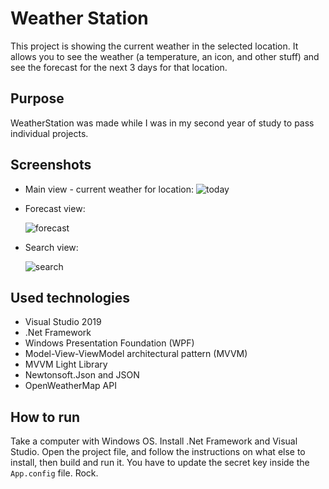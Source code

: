 # Weather Station

This project is showing the current weather in the selected location. It allows you to see the weather (a temperature, an icon, and other stuff) and see the forecast for the next 3 days for that location.

## Purpose

WeatherStation was made while I was in my second year of study to pass individual projects.

## Screenshots

- Main view - current weather for location:
  ![today](https://user-images.githubusercontent.com/27026036/51310860-e0eadf80-1a47-11e9-8136-542681380259.PNG)

- Forecast view:

  ![forecast](https://user-images.githubusercontent.com/27026036/51310871-e47e6680-1a47-11e9-871e-226eeda53b13.PNG)

- Search view:

  ![search](https://user-images.githubusercontent.com/27026036/51310877-e5af9380-1a47-11e9-811c-da0575e6ada4.PNG)

## Used technologies

- Visual Studio 2019
- .Net Framework
- Windows Presentation Foundation (WPF)
- Model-View-ViewModel architectural pattern (MVVM)
- MVVM Light Library
- Newtonsoft.Json and JSON
- OpenWeatherMap API

## How to run

Take a computer with Windows OS. Install .Net Framework and Visual Studio. Open the project file, and follow the instructions on what else to install, then build and run it. You have to update the secret key inside the `App.config` file. Rock.
